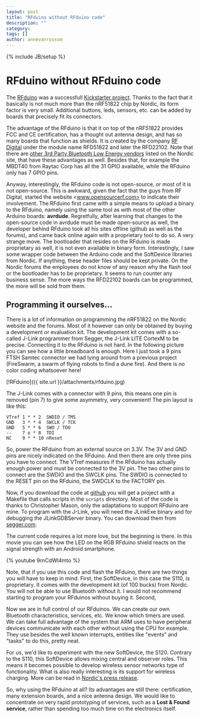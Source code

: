 ```yaml
---
layout: post
title: "RFduino without RFduino code"
description: ""
category: 
tags: []
author: annevanrossum
---
```

{% include JB/setup %}

# RFduino without RFduino code

The [RFduino](http://www.rfduino.com/) was a successfull [Kickstarter project](https://www.kickstarter.com/projects/1608192864/rfduino-iphone-bluetooth-40-arduino-compatible-boa). Thanks to the fact that it basically is not much more than the nRF51822 chip by Nordic, its form factor is very small. Additional buttons, leds, sensors, etc. can be added by boards that precisely fit its connectors.

The advantage of the RFduino is that it on top of the nRF51822 provides FCC and CE certification, has a thought out antenna design, and has so many boards that function as shields. It is created by the company [RF Digital](http://rfdigital.com/) under the module name RFD51822 and later the RFD22102. Note that there are [other 3rd Party Bluetooth Low Energy vendors](http://www.nordicsemi.com/eng/Products/3rd-Party-Bluetooth-low-energy-Modules) listed on the Nordic site, that have these advantages as well. Besides that, for example the MBDT40 from Raytac Corp has all the 31 GPIO available, while the RFduino only has 7 GPIO pins.

Anyway, interestingly, the RFduino code is not open-source, or most of it is not open-source. This is awkward, given the fact that the guys from RF Digital, started the website <www.opensourcerf.com> to indicate their involvement. The RFduino first came with a simple means to upload a binary to the RFduino, namely using the same tool as with most of the other Arduino boards: **avrdude**. Regretfully, after learning that changes to the open-source code in avrdude must be made open-source as well, the developer behind RFduino took all his sites offline (github as well as the forums), and came back online again with a proprietary tool to do so. A very strange move. The bootloader that resides on the RFduino is made proprietary as well, it is not even available in binary form. Interestingly, I saw some wrapper code between the Arduino code and the SoftDevice libraries from Nordic. If anything, these header files should be kept private. On the Nordic forums the employees do not know of any reason why the flash tool or the bootloader has to be proprietary. It seems to run counter any business sense. The more ways the RFD22102 boards can be programmed, the more will be sold from them.

## Programming it ourselves...

There is a lot of information on programming the nRF51822 on the Nordic website and the forums. Most of it however can only be obtained by buying a development or evaluation kit. The development kit comes with a so-called J-Link programmer from Segger, the J-Link LITE CortexM to be precise. Connecting it to the RFduino is not hard. In the following picture you can see how a little breadboard is enough. Here I just took a 9 pins FTSH Samtec connector we had lying around from a previous project (FireSwarm, a swarm of flying robots to find a dune fire). And there is no color coding whatsoever here!

[!RFduino]({{ site.url }}/attachments/rfduino.jpg)

The J-Link comes with a connector with 9 pins, this means one pin is removed (pin 7) to give some asymmetry, very convenient! The pin layout is like this:

    VTref 1 * * 2  SWDIO / TMS
    GND   3 * * 4  SWCLK / TCK
    GND   5 * * 6  SWO / TDO
    --    7 o * 8  TDI
    NC    9 * * 10 nReset

So, power the RFduino from an external source on 3.3V. The 3V and GND pins are nicely indicated on the RFduino. And then there are only three pins you have to connect. The VTref measures if the RFduino has actually enough power and must be connected to the 3V pin. The two other pins to connect are the SWDIO and the SWCLK pins. The SWDIO is connected to the RESET pin on the RFduino, the SWDCLK to the FACTORY pin.

Now, if you download the code at [github](https://github.com/mrquincle/bluenet) you will get a project with a Makefile that calls scripts in the `scripts` directory. Most of the code is thanks to Christopher Mason, only the adaptations to support RFduino are mine. To program with the J-Link, you will need the JLinkExe binary and for debugging the JLinkGDBServer binary. You can download them from [segger.com](http://www.segger.com/jlink-software.html).

The current code requires a lot more love, but the beginning is there. In this movie you can see how the LED on the RGB RFduino shield reacts on the signal strength with an Android smartphone. 

{% youtube 9rnCdWl4mto %}

Note, that if you use this code and flash the RFduino, there are two things you will have to keep in mind. First, the SoftDevice, in this case the S110, is proprietary. It comes with the development kit (of 100 bucks) from Nordic. You will not be able to use Bluetooth without it. I would not recommend starting to program your RFduinos without buying it. Second, 

Now we are in full control of our RFduinos. We can create our own Bluetooth characteristics, services, etc. We know which timers are used. We can take full advantage of the system that ARM uses to have peripheral devices communicate with each other without using the CPU for example. They use besides the well known interrupts, entities like "events" and "tasks" to do this, pretty neat.

For us, we'd like to experiment with the new SoftDevice, the S120. Contrary to the S110, this SoftDevice allows mixing central and observer roles. This means it becomes possible to develop wireless sensor networks type of functionality. What is also really interesting is its support for wireless charging. More can be read in [Nordic's press release](http://www.prnewswire.com/news-releases/nordic-semiconductor-announces-bluetooth-smart-solution-for-rezence-wireless-charging-and-the-s120-8-link-central-role-bluetooth-low-energy-softdevice-for-the-nrf51822-enabling-charge-pads-with-support-for-simultaneous-charging--236655491.html).

So, why using the RFduino at all? Its advantages are still there: certification, many extension boards, and a nice antenna design. We would like to concentrate on very rapid prototyping of services, such as a **Lost & Found service**, rather than spending too much time on the electronics itself.

